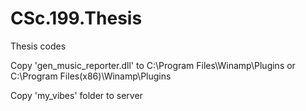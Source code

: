 CSc.199.Thesis
==============

Thesis codes

Copy 'gen_music_reporter.dll' to C:\Program Files\Winamp\Plugins or C:\Program Files(x86)\Winamp\Plugins

Copy 'my_vibes' folder to server